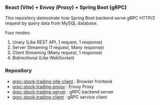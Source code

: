 ### React (Vite) + Envoy (Proxy) + Spring Boot (gRPC)
This repository demostrate how Spring Boot backend serve gRPC HTTP/2 request by query data from MySQL database. 

Four modes:
1. Unary (Like REST API, 1 request, 1 response)
2. Server Streaming (1 request, Many response)
3. Client Streaming (Many request, 1 response)
4. Bidirectional (Like WebSocket)

### Repository
- [grpc-stock-trading-vite-client](https://github.com/johnnyn2/grpc-stock-trading-vite-client) : Browser frontend
- [grpc-stock-trading-envoy](https://github.com/johnnyn2/grpc-stock-trading-envoy) : Envoy Proxy
- [grpc-stock-trading-server](https://github.com/johnnyn2/grpc-stock-trading-server) : gRPC backend server
- [grpc-stock-trading-client](https://github.com/johnnyn2/grpc-stock-trading-client) : gRPC service client